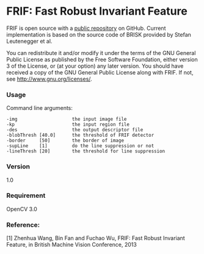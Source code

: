 # FRIF: Fast Robust Invariant Feature


FRIF is open source with a [public repository](https://github.com/foelin/FRIF.git) on GitHub.
Current implementation is based on the source code of BRISK provided
by Stefan Leutenegger et al.

You can redistribute it and/or modify
it under the terms of the GNU General Public License as published by
the Free Software Foundation, either version 3 of the License, or
(at your option) any later version.
You should have received a copy of the GNU General Public License
along with FRIF.  If not, see <http://www.gnu.org/licenses/>.

### Usage
Command line arguments:

    -img                    the input image file
    -kp 					the input region file 
	-des 					the output descriptor file
	-blobThresh	[40.0]		the threshold of FRIF detector
	-border		[50]		the border of image
	-supLine	[1]			do the line suppression or not
	-lineThresh	[20]		the threshold for line suppression
	
### Version
1.0

### Requirement
OpenCV 3.0

### Reference:
[1] Zhenhua Wang, Bin Fan and Fuchao Wu, FRIF: Fast Robust Invariant Feature, in British Machine Vision Conference, 2013

